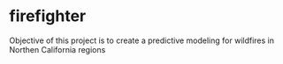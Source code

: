 # firefighter


Objective of this project is to create a predictive modeling for wildfires in Northen California regions
